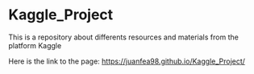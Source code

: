 # Kaggle_Project
This is a repository about differents resources and materials from the platform Kaggle

Here is the link to the page: https://juanfea98.github.io/Kaggle_Project/
